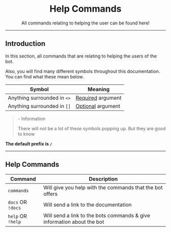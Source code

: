 <script src="https://kit.fontawesome.com/b6dbfc57a8.js" crossorigin="anonymous"></script>
<div align="center">
    <h1>Help Commands</h1>
    <p>
        All commands relating to helping the user can be found here!
    </p>
</div>

------

## Introduction

In this section, all commands that are relating to helping the users of the bot.

Also, you will find many different symbols throughout this documentation. You can find what these mean below.

|            **Symbol**           |      **Meaning**      |
|---------------------------------|-----------------------|
| Anything surrounded in `<>` | <span style="text-decoration:underline;">Required</span> argument    |
| Anything surrounded in `[]` | <span style="text-decoration:underline;">Optional</span> argument    |

> <i class="fa-solid fa-info"></i> - Information
>
> There will not be a lot of these symbols popping up. But they are good to know

**The default prefix is `/`**

------

## Help Commands

| Command         | Description                                                            |
|-----------------|------------------------------------------------------------------------|
| `commands`      | Will give you help with the commands that the bot offers               |
| `docs` OR `!docs` | Will send a link to the documentation                                  |
| `help` OR `!help` | Will send a link to the bots commands & give information about the bot |